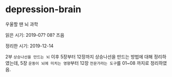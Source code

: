 # depression-brain

우울할 땐 뇌 과학

읽은 시기: 2019-07? 08? 즈음

정리한 시기: 2019-12-14

2부 `상승나선을 만드는 뇌` 이후 5장부터 12장까지 상승나선을 만드는 방법에 대해 정리하였는데, 5장 `운동이 뇌에 미치는 영향`부터 12장 `전문가라는 도구`를 01~08 까지로 정리하였음.
